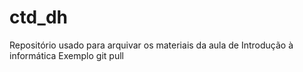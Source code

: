 # ctd_dh
Repositório usado para arquivar os materiais da aula de Introdução à informática
Exemplo git pull
